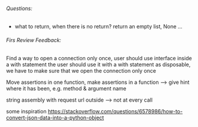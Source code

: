 ###### Questions:
- what to return, when there is no return? return an empty list, None ...


###### Firs Review Feedback:

Find a way to open a connection only once, user should use interface inside a with statement
the user should use it with a with statement as disposable, we have to make sure that we open the connection only once

Move assertions in one function, 
make assertions in a function --> give hint where it has been, e.g. method & argument name

string assembly with request url outside --> not at every call

some inspiration
https://stackoverflow.com/questions/6578986/how-to-convert-json-data-into-a-python-object
